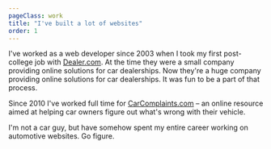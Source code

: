 ```yaml
---
pageClass: work
title: "I've built a lot of websites"
order: 1
---
```


I've worked as a web developer since 2003 when I took my first post-college job with [Dealer.com](http://www.dealer.com). At the time they were a small company providing online solutions for car dealerships. Now they're a huge company providing online solutions for car dealerships. It was fun to be a part of that process.

Since 2010 I've worked full time for [CarComplaints.com](http://www.carcomplaints.com) – an online resource aimed at helping car owners figure out what's wrong with their vehicle. 

I'm not a car guy, but have somehow spent my entire career working on automotive websites. Go figure.